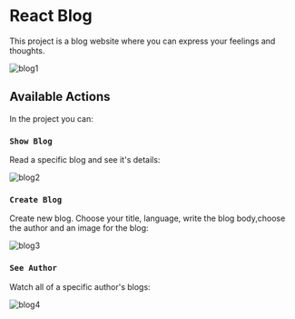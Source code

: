# React Blog

This project is a blog website where you can express your feelings and thoughts.

![blog1](https://github.com/ohad13/React-blog/assets/63229346/36ec2d3c-bbfe-4400-89d2-35d06d092acc)


## Available Actions

In the project you can:

### `Show Blog`

Read a specific blog and see it's details:

![blog2](https://github.com/ohad13/React-blog/assets/63229346/74e1c768-cba3-46a6-99fd-820fb428286e)

### `Create Blog`

Create new blog. Choose your title, language, write the blog body,choose the author and an image for the blog:

![blog3](https://github.com/ohad13/React-blog/assets/63229346/79808920-81ba-465f-ace3-425939e2b5d0)

### `See Author`

Watch all of a specific author's blogs:

![blog4](https://github.com/ohad13/React-blog/assets/63229346/7911446d-c89c-4ef7-be47-9f02ff050a0a)
